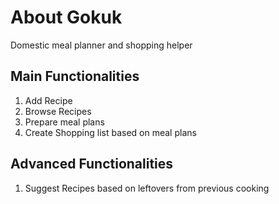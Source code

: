 # About Gokuk
Domestic meal planner and shopping helper

## Main Functionalities
1. Add Recipe
2. Browse Recipes
3. Prepare meal plans
4. Create Shopping list based on meal plans

## Advanced Functionalities
1. Suggest Recipes based on leftovers from previous cooking
